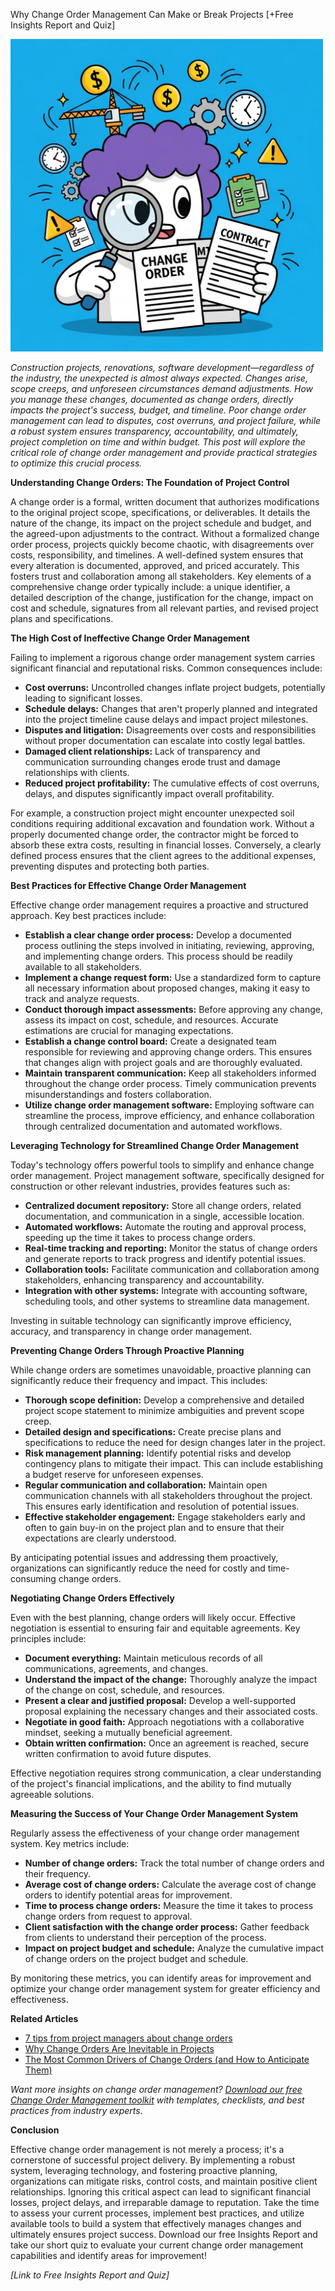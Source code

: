 Why Change Order Management Can Make or Break Projects [+Free Insights Report and Quiz]

<img src="/public/post-12.png" style="width: 500px; max-width: 100%; height: auto" />


<p><i>Construction projects, renovations, software development—regardless of the industry,  the unexpected is almost always expected.  Changes arise, scope creeps, and unforeseen circumstances demand adjustments.  How you manage these changes, documented as change orders, directly impacts the project's success, budget, and timeline.  Poor change order management can lead to disputes, cost overruns, and project failure, while a robust system ensures transparency, accountability, and ultimately, project completion on time and within budget. This post will explore the critical role of change order management and provide practical strategies to optimize this crucial process.</i></p>


<p><b>Understanding Change Orders: The Foundation of Project Control</b></p>

<p>A change order is a formal, written document that authorizes modifications to the original project scope, specifications, or deliverables. It details the nature of the change, its impact on the project schedule and budget, and the agreed-upon adjustments to the contract.  Without a formalized change order process, projects quickly become chaotic, with disagreements over costs, responsibility, and timelines.  A well-defined system ensures that every alteration is documented, approved, and priced accurately. This fosters trust and collaboration among all stakeholders.  Key elements of a comprehensive change order typically include: a unique identifier, a detailed description of the change, justification for the change, impact on cost and schedule, signatures from all relevant parties, and revised project plans and specifications.</p>


<p><b>The High Cost of Ineffective Change Order Management</b></p>

<p>Failing to implement a rigorous change order management system carries significant financial and reputational risks.  Common consequences include: </p>
<ul>
    <li><b>Cost overruns:</b> Uncontrolled changes inflate project budgets, potentially leading to significant losses.</li>
    <li><b>Schedule delays:</b>  Changes that aren't properly planned and integrated into the project timeline cause delays and impact project milestones.</li>
    <li><b>Disputes and litigation:</b> Disagreements over costs and responsibilities without proper documentation can escalate into costly legal battles.</li>
    <li><b>Damaged client relationships:</b>  Lack of transparency and communication surrounding changes erode trust and damage relationships with clients.</li>
    <li><b>Reduced project profitability:</b> The cumulative effects of cost overruns, delays, and disputes significantly impact overall profitability.</li>
</ul>
<p>For example, a construction project might encounter unexpected soil conditions requiring additional excavation and foundation work. Without a properly documented change order, the contractor might be forced to absorb these extra costs, resulting in financial losses.  Conversely, a clearly defined process ensures that the client agrees to the additional expenses, preventing disputes and protecting both parties.</p>


<p><b>Best Practices for Effective Change Order Management</b></p>

<p>Effective change order management requires a proactive and structured approach.  Key best practices include:</p>
<ul>
    <li><b>Establish a clear change order process:</b>  Develop a documented process outlining the steps involved in initiating, reviewing, approving, and implementing change orders. This process should be readily available to all stakeholders.</li>
    <li><b>Implement a change request form:</b>  Use a standardized form to capture all necessary information about proposed changes, making it easy to track and analyze requests.</li>
    <li><b>Conduct thorough impact assessments:</b>  Before approving any change, assess its impact on cost, schedule, and resources.  Accurate estimations are crucial for managing expectations.</li>
    <li><b>Establish a change control board:</b>  Create a designated team responsible for reviewing and approving change orders. This ensures that changes align with project goals and are thoroughly evaluated.</li>
    <li><b>Maintain transparent communication:</b>  Keep all stakeholders informed throughout the change order process. Timely communication prevents misunderstandings and fosters collaboration.</li>
    <li><b>Utilize change order management software:</b>  Employing software can streamline the process, improve efficiency, and enhance collaboration through centralized documentation and automated workflows.</li>
</ul>


<p><b>Leveraging Technology for Streamlined Change Order Management</b></p>

<p>Today's technology offers powerful tools to simplify and enhance change order management.  Project management software, specifically designed for construction or other relevant industries, provides features such as:</p>
<ul>
    <li><b>Centralized document repository:</b>  Store all change orders, related documentation, and communication in a single, accessible location.</li>
    <li><b>Automated workflows:</b>  Automate the routing and approval process, speeding up the time it takes to process change orders.</li>
    <li><b>Real-time tracking and reporting:</b> Monitor the status of change orders and generate reports to track progress and identify potential issues.</li>
    <li><b>Collaboration tools:</b>  Facilitate communication and collaboration among stakeholders, enhancing transparency and accountability.</li>
    <li><b>Integration with other systems:</b>  Integrate with accounting software, scheduling tools, and other systems to streamline data management.</li>
</ul>
<p>Investing in suitable technology can significantly improve efficiency, accuracy, and transparency in change order management.</p>


<p><b>Preventing Change Orders Through Proactive Planning</b></p>

<p>While change orders are sometimes unavoidable, proactive planning can significantly reduce their frequency and impact.  This includes:</p>
<ul>
    <li><b>Thorough scope definition:</b>  Develop a comprehensive and detailed project scope statement to minimize ambiguities and prevent scope creep.</li>
    <li><b>Detailed design and specifications:</b>  Create precise plans and specifications to reduce the need for design changes later in the project.</li>
    <li><b>Risk management planning:</b>  Identify potential risks and develop contingency plans to mitigate their impact.  This can include establishing a budget reserve for unforeseen expenses.</li>
    <li><b>Regular communication and collaboration:</b>  Maintain open communication channels with all stakeholders throughout the project. This ensures early identification and resolution of potential issues.</li>
    <li><b>Effective stakeholder engagement:</b>  Engage stakeholders early and often to gain buy-in on the project plan and to ensure that their expectations are clearly understood.</li>
</ul>
<p>By anticipating potential issues and addressing them proactively, organizations can significantly reduce the need for costly and time-consuming change orders.</p>


<p><b>Negotiating Change Orders Effectively</b></p>

<p>Even with the best planning, change orders will likely occur.  Effective negotiation is essential to ensuring fair and equitable agreements.  Key principles include:</p>
<ul>
    <li><b>Document everything:</b>  Maintain meticulous records of all communications, agreements, and changes.</li>
    <li><b>Understand the impact of the change:</b>  Thoroughly analyze the impact of the change on cost, schedule, and resources.</li>
    <li><b>Present a clear and justified proposal:</b>  Develop a well-supported proposal explaining the necessary changes and their associated costs.</li>
    <li><b>Negotiate in good faith:</b>  Approach negotiations with a collaborative mindset, seeking a mutually beneficial agreement.</li>
    <li><b>Obtain written confirmation:</b>  Once an agreement is reached, secure written confirmation to avoid future disputes.</li>
</ul>
<p>Effective negotiation requires strong communication, a clear understanding of the project's financial implications, and the ability to find mutually agreeable solutions.</p>


<p><b>Measuring the Success of Your Change Order Management System</b></p>

<p>Regularly assess the effectiveness of your change order management system.  Key metrics include:</p>
<ul>
    <li><b>Number of change orders:</b>  Track the total number of change orders and their frequency.</li>
    <li><b>Average cost of change orders:</b>  Calculate the average cost of change orders to identify potential areas for improvement.</li>
    <li><b>Time to process change orders:</b>  Measure the time it takes to process change orders from request to approval.</li>
    <li><b>Client satisfaction with the change order process:</b>  Gather feedback from clients to understand their perception of the process.</li>
    <li><b>Impact on project budget and schedule:</b>  Analyze the cumulative impact of change orders on the project budget and schedule.</li>
</ul>
<p>By monitoring these metrics, you can identify areas for improvement and optimize your change order management system for greater efficiency and effectiveness.</p>




<p><b>Related Articles</b></p>

<ul>
<li><a href="/posts/post-8">7 tips from project managers about change orders</a></li>
<li><a href="/posts/post-13">Why Change Orders Are Inevitable in Projects</a></li>
<li><a href="/posts/post-14">The Most Common Drivers of Change Orders (and How to Anticipate Them)</a></li>
</ul>

<p><i>Want more insights on change order management? <a href="/resources">Download our free Change Order Management toolkit</a> with templates, checklists, and best practices from industry experts.</i></p>

<p><b>Conclusion</b></p>

<p>Effective change order management is not merely a process; it's a cornerstone of successful project delivery.  By implementing a robust system, leveraging technology, and fostering proactive planning, organizations can mitigate risks, control costs, and maintain positive client relationships.  Ignoring this critical aspect can lead to significant financial losses, project delays, and irreparable damage to reputation.  Take the time to assess your current processes, implement best practices, and utilize available tools to build a system that effectively manages changes and ultimately ensures project success.  Download our free Insights Report and take our short quiz to evaluate your current change order management capabilities and identify areas for improvement!</p>

<p><i>[Link to Free Insights Report and Quiz]</i></p>
